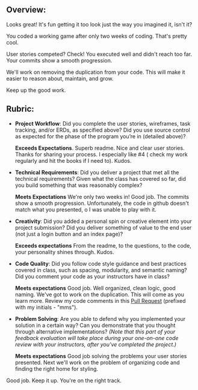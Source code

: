 ## Overview:

Looks great!  It's fun getting it too look just the way you imagined it, isn't it?

You coded a working game after only two weeks of coding.  That's pretty cool.

User stories competed?  Check!  You executed well and didn't reach too far.  Your commits show a smooth progression.

We'll work on removing the duplication from your code.  This will make it easier to reason about, maintain, and grow.

Keep up the good work.

## Rubric:

* __Project Workflow__: Did you complete the user stories, wireframes, task tracking, and/or ERDs, as specified above? Did you use source control as expected for the phase of the program you’re in (detailed above)?

    **Exceeds Expectations**. Superb readme.  Nice and clear user stories.  Thanks for sharing your process.  I especially like #4 ( check my work regularly and hit the books if I need to).  Kudos.

* __Technical Requirements__: Did you deliver a project that met all the technical requirements? Given what the class has covered so far, did you build something that was reasonably complex?

    **Meets Expectations** We're only two weeks in!  Good job.  The commits show a smooth progression.  Unfortunately, the code in github doesn't match what you presented, o I was unable to play with it.

* __Creativity__: Did you added a personal spin or creative element into your project submission? Did you deliver something of value to the end user (not just a login button and an index page)?

    **Exceeds expectations** From the readme, to the questions, to the code, your personality shines through.  Kudos.

* __Code Quality__: Did you follow code style guidance and best practices covered in class, such as spacing, modularity, and semantic naming? Did you comment your code as your instructors have in class?

    **Meets expectations** Good job.  Well organized, clean logic, good naming.  We've got to work on the duplication.  This will come as you learn more.  Review my code comments in this [Pull Request](https://github.com/iamjustinprice/flashcards/pull/1) (prefixed with my initials - "mms").

* __Problem Solving__: Are you able to defend why you implemented your solution in a certain way? Can you demonstrate that you thought through alternative implementations? _(Note that this part of your feedback evaluation will take place during your one-on-one code review with your instructors, after you've completed the project.)_

    **Meets expectations** Good job solving the problems your user stories presented. Next we'll work on the problem of organizing code and finding the right home for styling.

Good job.  Keep it up.  You're on the right track.
